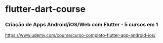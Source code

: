# flutter-dart-course


### Criação de Apps Android/iOS/Web com Flutter - 5 cursos em 1

https://www.udemy.com/course/curso-completo-flutter-app-android-ios/
